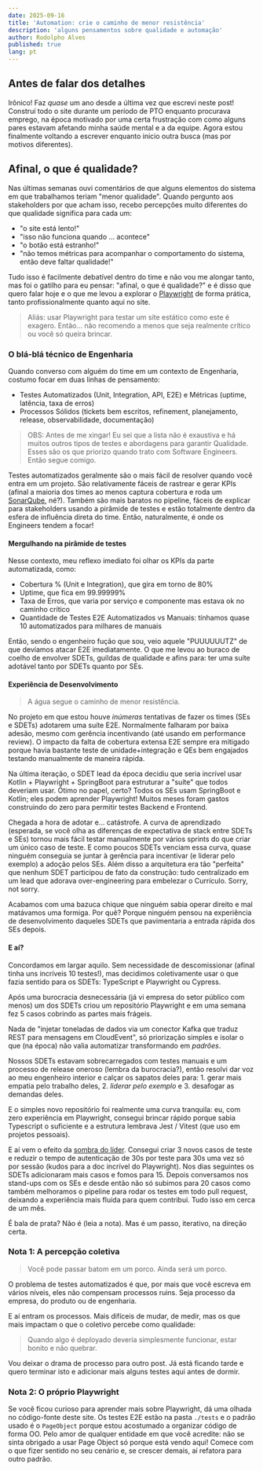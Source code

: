 ```yaml
---
date: 2025-09-16
title: 'Automation: crie o caminho de menor resistência'
description: 'alguns pensamentos sobre qualidade e automação'
author: Rodolpho Alves
published: true
lang: pt
---
```


## Antes de falar dos detalhes

Irônico! Faz _quase_ um ano desde a última vez que escrevi neste post! Construí todo o site durante um período de PTO enquanto procurava emprego, na época motivado por uma certa frustração com como alguns pares estavam afetando minha saúde mental e a da equipe. Agora estou finalmente voltando a escrever enquanto inicio outra busca (mas por motivos diferentes).

## Afinal, o que é qualidade?

Nas últimas semanas ouvi comentários de que alguns elementos do sistema em que trabalhamos teriam "menor qualidade". Quando pergunto aos stakeholders por que acham isso, recebo percepções muito diferentes do que qualidade significa para cada um:

- "o site está lento!"
- "isso não funciona quando ... acontece"
- "o botão está estranho!"
- "não temos métricas para acompanhar o comportamento do sistema, então deve faltar qualidade!"

Tudo isso é facilmente debatível dentro do time e não vou me alongar tanto, mas foi o gatilho para eu pensar: "afinal, o que é qualidade?" e é disso que quero falar hoje e o que me levou a explorar o [Playwright](https://playwright.dev) de forma prática, tanto profissionalmente quanto aqui no site.

> Aliás: usar Playwright para testar um site estático como este é exagero. Então... não recomendo a menos que seja realmente crítico ou você só queira brincar.

### O blá‑blá técnico de Engenharia

Quando converso com alguém do time em um contexto de Engenharia, costumo focar em duas linhas de pensamento:

- Testes Automatizados (Unit, Integration, API, E2E) e Métricas (uptime, latência, taxa de erros)
- Processos Sólidos (tickets bem escritos, refinement, planejamento, release, observabilidade, documentação)

> OBS: Antes de me xingar! Eu sei que a lista não é exaustiva e há muitos outros tipos de testes e abordagens para garantir Qualidade. Esses são os que priorizo quando trato com Software Engineers. Então segue comigo.

Testes automatizados geralmente são o mais fácil de resolver quando você entra em um projeto. São relativamente fáceis de rastrear e gerar KPIs (afinal a maioria dos times ao menos captura cobertura e roda um [SonarQube](https://www.sonarsource.com/products/sonarcloud/), né?). Também são mais baratos no pipeline, fáceis de explicar para stakeholders usando a pirâmide de testes e estão totalmente dentro da esfera de influência direta do time. Então, naturalmente, é onde os Engineers tendem a focar!

#### Mergulhando na pirâmide de testes

Nesse contexto, meu reflexo imediato foi olhar os KPIs da parte automatizada, como:

- Cobertura % (Unit e Integration), que gira em torno de 80%
- Uptime, que fica em 99.99999%
- Taxa de Erros, que varia por serviço e componente mas estava ok no caminho crítico
- Quantidade de Testes E2E Automatizados vs Manuais: tínhamos quase 10 automatizados para milhares de manuais

Então, sendo o engenheiro fução que sou, veio aquele "PUUUUUUTZ" de que devíamos atacar E2E imediatamente. O que me levou ao buraco de coelho de envolver SDETs, guildas de qualidade e afins para: ter uma suíte adotável tanto por SDETs quanto por SEs.

#### Experiência de Desenvolvimento

> A água segue o caminho de menor resistência.

No projeto em que estou houve _inúmeras_ tentativas de fazer os times (SEs e SDETs) adotarem uma suíte E2E. Normalmente falharam por baixa adesão, mesmo com gerência incentivando (até usando em performance review). O impacto da falta de cobertura extensa E2E sempre era mitigado porque havia bastante teste de unidade+integração e QEs bem engajados testando manualmente de maneira rápida.

Na última iteração, o SDET lead da época decidiu que seria incrível usar Kotlin + Playwright + SpringBoot para estruturar a "suíte" que todos deveriam usar. Ótimo no papel, certo? Todos os SEs usam SpringBoot e Kotlin; eles podem aprender Playwright! Muitos meses foram gastos construindo do zero para permitir testes Backend e Frontend.

Chegada a hora de adotar e... catástrofe. A curva de aprendizado (esperada, se você olha as diferenças de expectativa de stack entre SDETs e SEs) tornou mais fácil testar manualmente por vários sprints do que criar um único caso de teste. E como poucos SDETs venciam essa curva, quase ninguém conseguia se juntar à gerência para incentivar (e liderar pelo exemplo) a adoção pelos SEs. Além disso a arquitetura era tão "perfeita" que nenhum SDET participou de fato da construção: tudo centralizado em um lead que adorava over-engineering para embelezar o Currículo. Sorry, not sorry.

Acabamos com uma bazuca chique que ninguém sabia operar direito e mal matávamos uma formiga. Por quê? Porque ninguém pensou na experiência de desenvolvimento daqueles SDETs que pavimentaria a entrada rápida dos SEs depois.

#### E aí?

Concordamos em largar aquilo. Sem necessidade de descomissionar (afinal tinha uns incríveis 10 testes!), mas decidimos coletivamente usar o que fazia sentido para os SDETs: TypeScript e Playwright ou Cypress.

Após uma burocracia desnecessária (já vi empresa do setor público com menos) um dos SDETs criou um repositório Playwright e em uma semana fez 5 casos cobrindo as partes mais frágeis.

Nada de "injetar toneladas de dados via um conector Kafka que traduz REST para mensagens em CloudEvent", só priorização simples e isolar o que (na época) não valia automatizar transformando em _padrões_.

Nossos SDETs estavam sobrecarregados com testes manuais e um processo de release oneroso (lembra da burocracia?), então resolvi dar voz ao meu engenheiro interior e calçar os sapatos deles para: 1. gerar mais empatia pelo trabalho deles, 2. _liderar pelo exemplo_ e 3. desafogar as demandas deles.

E o simples novo repositório foi realmente uma curva tranquila: eu, com zero experiência em Playwright, consegui brincar rápido porque sabia Typescript o suficiente e a estrutura lembrava Jest / Vitest (que uso em projetos pessoais).

E aí vem o efeito da [sombra do líder](https://thinkingfocus.com/tag/shadow-of-the-leader/). Consegui criar 3 novos casos de teste e reduzir o tempo de autenticação de 30s por teste para 30s uma vez só por sessão (kudos para a doc incrível do Playwright). Nos dias seguintes os SDETs adicionaram mais casos e fomos para 15. Depois conversamos nos stand-ups com os SEs e desde então não só subimos para 20 casos como também melhoramos o pipeline para rodar os testes em todo pull request, deixando a experiência mais fluida para quem contribui. Tudo isso em cerca de um mês.

É bala de prata? Não é (leia a nota). Mas é um passo, iterativo, na direção certa.

### Nota 1: A percepção coletiva

> Você pode passar batom em um porco. Ainda será um porco.

O problema de testes automatizados é que, por mais que você escreva em vários níveis, eles não compensam processos ruins. Seja processo da empresa, do produto ou de engenharia.

E aí entram os processos. Mais difíceis de mudar, de medir, mas os que mais impactam o que o coletivo percebe como qualidade:

> Quando algo é deployado deveria simplesmente funcionar, estar bonito e não quebrar.

Vou deixar o drama de processo para outro post. Já está ficando tarde e quero terminar isto e adicionar mais alguns testes aqui antes de dormir.

### Nota 2: O próprio Playwright

Se você ficou curioso para aprender mais sobre Playwright, dá uma olhada no código-fonte deste site. Os testes E2E estão na pasta `./tests` e o padrão usado é o `PageObject` porque estou acostumado a organizar código de forma OO. Pelo amor de qualquer entidade em que você acredite: não se sinta obrigado a usar Page Object só porque está vendo aqui! Comece com o que fizer sentido no seu cenário e, se crescer demais, aí refatora para outro padrão.
